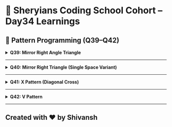 # 🦁 Sheryians Coding School Cohort – Day34 Learnings


## 🎨 Pattern Programming (Q39–Q42)


<details>
<summary><strong>Q39: Mirror Right Angle Triangle</strong></summary>

### 🔹 Pattern:

```
        *
      * *
    * * *
  * * * *
* * * * *
```

### 💡 Logic:

* **Left padding with spaces**
* **Stars increase** on each line
* Uses nested loops: one for spaces, one for stars

</details>

---

<details>
<summary><strong>Q40: Mirror Right Triangle (Single Space Variant)</strong></summary>

### 🔹 Pattern:

```
    *
   * *
  * * *
 * * * *
* * * * *
```

### 💡 Logic:

* Same star logic as Q39
* **Tighter alignment** with single spaces
* Great for pyramid alignment practice

</details>

---

<details>
<summary><strong>Q41: X Pattern (Diagonal Cross)</strong></summary>

### 🔹 Pattern:

```
*       *
  *   * 
    *
  *   * 
*       *    
```

### 💡 Logic:

* Print `*` on:

  * Left diagonal: `i === j`
  * Right diagonal: `i + j === n + 1`
* **Symmetrical cross pattern**

</details>

---

<details>
<summary><strong>Q42: V Pattern</strong></summary>

### 🔹 Pattern:

```
*               *
  *           *
    *       *
      *   *
        *
```

### 💡 Logic:

* Similar to X pattern but **bottom-half only**
* Print `*` on:

  * Left V-leg: `i === j`
  * Right V-leg: `i + j === 2n`
* Forms a **mirrored V** using wide column space

</details>

---


## Created with ❤️ by Shivansh 